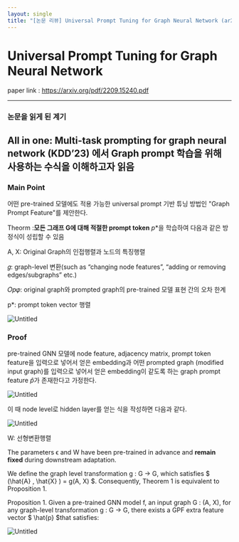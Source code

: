 ```yaml
---
layout: single
title: "[논문 리뷰] Universal Prompt Tuning for Graph Neural Network (arXiv preprint)"
---
```

# Universal Prompt Tuning for Graph Neural Network

paper link : <https://arxiv.org/pdf/2209.15240.pdf>

---

### 논문을 읽게 된 계기

All in one: Multi-task prompting for graph neural network (KDD’23) 에서 Graph prompt 학습을 위해 사용하는 수식을 이해하고자 읽음
---
### Main Point
어떤 pre-trained 모델에도 적용 가능한 universal prompt 기반 튜닝 방법인 "Graph Prompt Feature"를 제안한다.


Theorm :**모든 그래프 G에 대해 적절한 prompt token** $p*$을 학습하여 다음과 같은 방정식이 성립할 수 있음

A, X: Original Graph의 인접행렬과 노드의 특징행렬

𝑔: graph-level 변환(such as “changing node features”, “adding or removing edges/subgraphs” etc.) 

𝑂𝑝𝜑: original graph와 prompted graph의 pre-trained 모델 표현 간의 오차 한계 

p*: prompt token vector 행렬

![Untitled](/assets/images/prompt-tuning/Universal%20Prompt%20Tuning%20for%20Graph%20Neural%20Network%20c4d03ea0aa0b4fcf92a1abeef14921c8/Untitled.png)

### Proof

pre-trained GNN 모델에 node feature, adjacency matrix, prompt token feature을 입력으로 넣어서 얻은 embedding과 어떤 prompted graph (modified input graph)를 입력으로 넣어서 얻은 embedding이 같도록 하는 graph prompt feature $\hat{p}$가 존재한다고 가정한다.

![Untitled](/assets/images/prompt-tuning/Universal%20Prompt%20Tuning%20for%20Graph%20Neural%20Network%20c4d03ea0aa0b4fcf92a1abeef14921c8/Untitled%201.png)

이 때 node level로 hidden layer를 얻는 식을 작성하면 다음과 같다.

![Untitled](/assets/images/prompt-tuning/Universal%20Prompt%20Tuning%20for%20Graph%20Neural%20Network%20c4d03ea0aa0b4fcf92a1abeef14921c8/Untitled%202.png)

W: 선형변환행렬

The parameters ϵ and W have been pre-trained in advance and **remain fixed** during downstream adaptation.

We define the graph level transformation g : G → G, which satisfies $ (\hat{A} , \hat{X} ) = g(A, X) $. Consequently, Theorem 1 is equivalent to Proposition 1.

Proposition 1. Given a pre-trained GNN model f, an input graph G : (A, X), for any graph-level
transformation g : G → G, there exists a GPF extra feature vector $ \hat{p} $that satisfies:

![Untitled](/assets/images/prompt-tuning/Universal%20Prompt%20Tuning%20for%20Graph%20Neural%20Network%20c4d03ea0aa0b4fcf92a1abeef14921c8/Untitled%203.png)